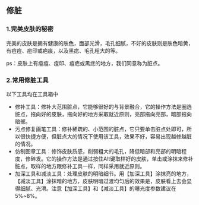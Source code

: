 ## 修脏

### 1.完美皮肤的秘密

完美的皮肤是拥有健康的肤色，面部光滑，毛孔细腻，不好的皮肤则是肤色暗黄，有痘痘、痘印或疤痕，以及黑痣、毛孔粗大的等。

ps：皮肤上有痘痘、痘印、痘疤或黑痣的地方，我们同意称为脏点。

### 2.常用修脏工具

以下工具均在工具箱中

* 修补工具：修补大范围脏点，它能够很好的与背景融合，它的操作方法是圈选脏点，拖向好的皮肤，拖向好的地方采取就近原则，亮部拖向亮部，暗部拖向暗部。
* 污点修复画笔工具：修补稀疏的、小范围的脏点，它只要单击脏点处即可，所以很快捷方便，但脏点大的情况下使用该工具，效果不好，容易出现越修越脏的情况。
* 仿制图章工具：修饰皮肤质感，削弱粗大的毛孔，降低暗部和亮部的明暗程度，修碎发。它的操作方法是通过按住Alt键取样好的皮肤，单击或涂抹来修补脏点，取样的地方跟修补工具一样，同样采用就近原则。
* 加深工具和减淡工具：处理皮肤的明暗细节。用【加深工具】涂抹亮的地方，【减淡工具】涂抹暗的地方，皮肤明暗过渡均匀后的效果是，皮肤看上去会显得细腻、光滑。注意【加深工具】和【减淡工具】的曝光度参数建议在5%~8%。



